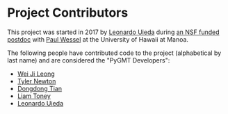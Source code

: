 # Project Contributors

This project was started in 2017 by [Leonardo Uieda](http://www.leouieda.com)
during [an NSF funded postdoc](http://www.leouieda.com/blog/hawaii-gmt-postdoc.html)
with [Paul Wessel](http://www.soest.hawaii.edu/wessel) at the University of Hawaii at
Manoa.

The following people have contributed code to the project (alphabetical by last name)
and are considered the "PyGMT Developers":

* [Wei Ji Leong](https://github.com/weiji14)
* [Tyler Newton](http://www.tnewton.com/)
* [Dongdong Tian](https://seisman.info/)
* [Liam Toney](https://liam.earth/)
* [Leonardo Uieda](http://www.leouieda.com/)
